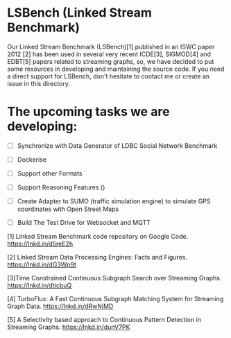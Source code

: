 # LSBench (Linked Stream Benchmark)

Our Linked Stream Benchmark (LSBench)[1] published in an ISWC paper 2012 [2] has been used in several very recent ICDE[3], SIGMOD[4] and EDBT[5] papers related to streaming graphs, so, we have decided to put some resources in developing and maintaining the source code. If you need a direct support for LSBench, don't hesitate to contact me or create an issue in this directory.

# The upcoming tasks we are developing:

- [ ] Synchronize with Data Generator of LDBC Social Network Benchmark 
- [ ] Dockerise
- [ ] Support other Formats
- [ ] Support Reasoning Features ()
- [ ] Create Adapter to SUMO (traffic simulation engine) to simulate GPS coordinates with Open Street Maps 
- [ ] Build The Test Drive for Websocket and MQTT



[1] Linked Stream Benchmark code repository on Google Code. https://lnkd.in/d5reE2h

[2] Linked Stream Data Processing Engines: Facts and Figures. https://lnkd.in/dG3Wp9t

[3]Time Constrained Continuous Subgraph Search over Streaming Graphs. https://lnkd.in/dticbuQ

[4] TurboFlux: A Fast Continuous Subgraph Matching System for Streaming Graph Data. https://lnkd.in/dRwNjMD

[5] A Selectivity based approach to Continuous Pattern Detection in Streaming Graphs. https://lnkd.in/dunV7PK

